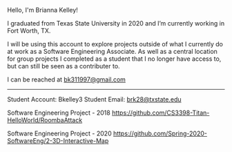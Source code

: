 Hello, I'm Brianna Kelley!

I graduated from Texas State University in 2020 and I’m currently working in Fort Worth, TX.

I will be using this account to explore projects outside of what I currently do at work as a 
Software Engineering Associate. As well as a central location for group projects I completed as
a student that I no longer have access to, but can still be seen as a contributer to.

I can be reached at bk311997@gmail.com

-----------------------------------------------------------------------------------------------

Student Account:  Bkelley3
Student Email:    brk28@txstate.edu

Software Engineering Project - 2018
https://github.com/CS3398-Titan-HelloWorld/RoombaAttack

Software Engineering Project - 2020
https://github.com/Spring-2020-SoftwareEng/2-3D-Interactive-Map

